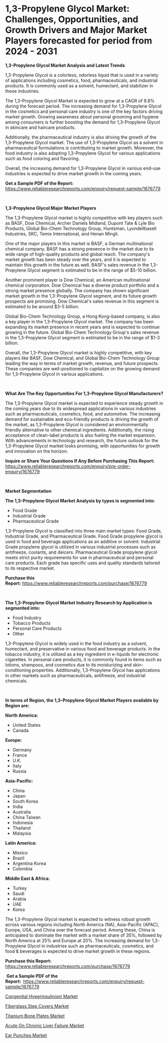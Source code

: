 <p><h1>1,3-Propylene Glycol Market: Challenges, Opportunities, and Growth Drivers and Major Market Players forecasted for period from 2024 - 2031</h1></p><p><strong>1,3-Propylene Glycol Market Analysis and Latest Trends</strong></p>
<p><p>1,3-Propylene Glycol is a colorless, odorless liquid that is used in a variety of applications including cosmetics, food, pharmaceuticals, and industrial products. It is commonly used as a solvent, humectant, and stabilizer in these industries.</p><p>The 1,3-Propylene Glycol Market is expected to grow at a CAGR of 9.8% during the forecast period. The increasing demand for 1,3-Propylene Glycol in the cosmetics and personal care industry is one of the key factors driving market growth. Growing awareness about personal grooming and hygiene among consumers is further boosting the demand for 1,3-Propylene Glycol in skincare and haircare products.</p><p>Additionally, the pharmaceutical industry is also driving the growth of the 1,3-Propylene Glycol market. The use of 1,3-Propylene Glycol as a solvent in pharmaceutical formulations is contributing to market growth. Moreover, the food industry is also adopting 1,3-Propylene Glycol for various applications such as food coloring and flavoring.</p><p>Overall, the increasing demand for 1,3-Propylene Glycol in various end-use industries is expected to drive market growth in the coming years.</p></p>
<p><strong>Get a Sample PDF of the Report:&nbsp;</strong> <a href="https://www.reliableresearchreports.com/enquiry/request-sample/1676779">https://www.reliableresearchreports.com/enquiry/request-sample/1676779</a></p>
<p>&nbsp;</p>
<p><strong>1,3-Propylene Glycol Major Market Players</strong></p>
<p><p>The 1,3-Propylene Glycol market is highly competitive with key players such as BASF, Dow Chemical, Archer Daniels Midland, Dupont Tate & Lyle Bio Products, Global Bio-Chem Technology Group, Huntsman, Lyondellbasell Industries, SKC, Temix International, and Henan Mingli.</p><p>One of the major players in this market is BASF, a German multinational chemical company. BASF has a strong presence in the market due to its wide range of high-quality products and global reach. The company's market growth has been steady over the years, and it is expected to maintain this growth in the future as well. BASF's sales revenue in the 1,3-Propylene Glycol segment is estimated to be in the range of $5-10 billion.</p><p>Another prominent player is Dow Chemical, an American multinational chemical corporation. Dow Chemical has a diverse product portfolio and a strong market presence globally. The company has shown significant market growth in the 1,3-Propylene Glycol segment, and its future growth prospects are promising. Dow Chemical's sales revenue in this segment is estimated to be around $3-5 billion.</p><p>Global Bio-Chem Technology Group, a Hong Kong-based company, is also a key player in the 1,3-Propylene Glycol market. The company has been expanding its market presence in recent years and is expected to continue growing in the future. Global Bio-Chem Technology Group's sales revenue in the 1,3-Propylene Glycol segment is estimated to be in the range of $1-3 billion.</p><p>Overall, the 1,3-Propylene Glycol market is highly competitive, with key players like BASF, Dow Chemical, and Global Bio-Chem Technology Group leading the way in terms of market growth, revenue, and future prospects. These companies are well-positioned to capitalize on the growing demand for 1,3-Propylene Glycol in various applications.</p></p>
<p>&nbsp;</p>
<p><strong>What Are The Key Opportunities For 1,3-Propylene Glycol Manufacturers?</strong></p>
<p><p>The 1,3-Propylene Glycol market is expected to experience steady growth in the coming years due to its widespread applications in various industries such as pharmaceuticals, cosmetics, food, and automotive. The increasing demand for sustainable and eco-friendly products is driving the growth of the market, as 1,3-Propylene Glycol is considered an environmentally friendly alternative to other chemical ingredients. Additionally, the rising acceptance of clean-label products is also fueling the market expansion. With advancements in technology and research, the future outlook for the 1,3-Propylene Glycol market looks promising, with opportunities for growth and innovation on the horizon.</p></p>
<p><strong>Inquire or Share Your Questions If Any Before Purchasing This Report:</strong> <a href="https://www.reliableresearchreports.com/enquiry/pre-order-enquiry/1676779">https://www.reliableresearchreports.com/enquiry/pre-order-enquiry/1676779</a></p>
<p>&nbsp;</p>
<p><strong>Market Segmentation</strong></p>
<p><strong>The 1,3-Propylene Glycol Market Analysis by types is segmented into:</strong></p>
<p><ul><li>Food Grade</li><li>Industrial Grade</li><li>Pharmaceutical Grade</li></ul></p>
<p><p>1,3-Propylene Glycol is classified into three main market types: Food Grade, Industrial Grade, and Pharmaceutical Grade. Food Grade propylene glycol is used in food and beverage applications as an additive or solvent. Industrial Grade propylene glycol is utilized in various industrial processes such as antifreeze, coolants, and deicers. Pharmaceutical Grade propylene glycol meets strict purity requirements for use in pharmaceutical and personal care products. Each grade has specific uses and quality standards tailored to its respective market.</p></p>
<p><strong>Purchase this Report:&nbsp;</strong><a href="https://www.reliableresearchreports.com/purchase/1676779">https://www.reliableresearchreports.com/purchase/1676779</a></p>
<p>&nbsp;</p>
<p><strong>The 1,3-Propylene Glycol Market Industry Research by Application is segmented into:</strong></p>
<p><ul><li>Food Industry</li><li>Tobacco Products</li><li>Personal Care Products</li><li>Other</li></ul></p>
<p><p>1,3-Propylene Glycol is widely used in the food industry as a solvent, humectant, and preservative in various food and beverage products. In the tobacco industry, it is utilized as a key ingredient in e-liquids for electronic cigarettes. In personal care products, it is commonly found in items such as lotions, shampoos, and cosmetics due to its moisturizing and skin-conditioning properties. Additionally, 1,3-Propylene Glycol has applications in other markets such as pharmaceuticals, antifreeze, and industrial chemicals.</p></p>
<p>&nbsp;</p>
<p><strong>In terms of Region, the 1,3-Propylene Glycol Market Players available by Region are:</strong></p>
<p>
    <p> <strong> North America: </strong>
        <ul>
            <li>United States</li>
            <li>Canada</li>
        </ul>
        </p> 
    <p> <strong> Europe: </strong>
        <ul>
            <li>Germany</li>
            <li>France</li>
            <li>U.K.</li>
            <li>Italy</li>
            <li>Russia</li>
        </ul>
        </p> 
    <p> <strong> Asia-Pacific: </strong>
        <ul>
            <li>China</li>
            <li>Japan</li>
            <li>South Korea</li>
            <li>India</li>
            <li>Australia</li>
            <li>China Taiwan</li>
            <li>Indonesia</li>
            <li>Thailand</li>
            <li>Malaysia</li>
        </ul>
        </p> 
    <p> <strong> Latin America: </strong>
        <ul>
            <li>Mexico</li>
            <li>Brazil</li>
            <li>Argentina Korea</li>
            <li>Colombia</li>
        </ul>
        </p> 
    <p> <strong> Middle East & Africa: </strong>
        <ul>
            <li>Turkey</li>
            <li>Saudi</li>
            <li>Arabia</li>
            <li>UAE</li>
            <li>Korea</li>
        </ul>
    </p>
    </p>
<p><p>The 1,3-Propylene Glycol market is expected to witness robust growth across various regions including North America (NA), Asia-Pacific (APAC), Europe, USA, and China over the forecast period. Among these, China is anticipated to dominate the market with a market share of 35%, followed by North America at 25% and Europe at 20%. The increasing demand for 1,3-Propylene Glycol in industries such as pharmaceuticals, cosmetics, and food & beverages is expected to drive market growth in these regions.</p></p>
<p><strong>Purchase this Report: </strong><a href="https://www.reliableresearchreports.com/purchase/1676779">https://www.reliableresearchreports.com/purchase/1676779</a></p>
<p>&nbsp;<strong>Get a Sample PDF of the Report:&nbsp;&nbsp;</strong><a href="https://www.reliableresearchreports.com/enquiry/request-sample/1676779">https://www.reliableresearchreports.com/enquiry/request-sample/1676779</a></p>
<p><strong></strong></p>
<p><p><a href="https://medium.com/@damionrunte/congenital-hyperinsulinism-market-report-reveals-the-latest-trends-and-growth-opportunities-of-this-e9160162b7c9">Congenital Hyperinsulinism Market</a></p><p><a href="https://medium.com/@fernjenkins4565/fiberglass-step-covers-market-competitive-analysis-market-trends-and-forecast-to-2031-5e5fafc26f4c">Fiberglass Step Covers Market</a></p><p><a href="https://medium.com/@janrussell6445/titanium-bone-plates-market-trends-forecast-and-competitive-analysis-to-2031-92d8f5d2ab9a">Titanium Bone Plates Market</a></p><p><a href="https://medium.com/@damionrunte/acute-on-chronic-liver-failure-market-furnishes-information-on-market-share-market-trends-and-5958648975d3">Acute On Chronic Liver Failure Market</a></p><p><a href="https://medium.com/@janrussell6445/ear-punches-market-trends-and-market-analysis-forecasted-for-period-2024-2031-cbcac46e8672">Ear Punches Market</a></p></p>